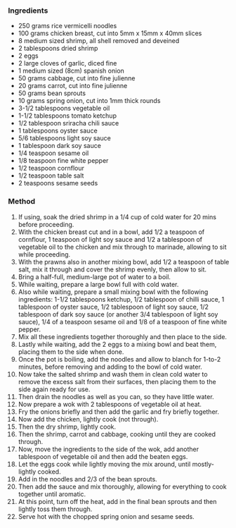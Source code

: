 ### Ingredients

* 250 grams rice vermicelli noodles
* 100 grams chicken breast, cut into 5mm x 15mm x 40mm slices
* 8 medium sized shrimp, all shell removed and deveined
* 2 tablespoons dried shrimp
* 2 eggs
* 2 large cloves of garlic, diced fine
* 1 medium sized (8cm) spanish onion
* 50 grams cabbage, cut into fine julienne
* 20 grams carrot, cut into fine julienne
* 50 grams bean sprouts
* 10 grams spring onion, cut into 1mm thick rounds
* 3-1/2 tablespoons vegetable oil
* 1-1/2 tablespoons tomato ketchup
* 1/2 tablespoon sriracha chili sauce
* 1 tablespoons oyster sauce
* 5/6 tablespoons light soy sauce
* 1 tablespoon dark soy sauce
* 1/4 teaspoon sesame oil
* 1/8 teaspoon fine white pepper
* 1/2 teaspoon cornflour
* 1/2 teaspoon table salt
* 2 teaspoons sesame seeds


### Method

1. If using, soak the dried shrimp in a 1/4 cup of cold water for 20 mins before proceeding.
1. With the chicken breast cut and in a bowl, add 1/2 a teaspoon of cornflour, 1 teaspoon of light soy sauce and 1/2 a tablespoon of vegetable oil to the chicken and mix through to marinade, allowing to sit while proceeding.
1. With the prawns also in another mixing bowl, add 1/2 a teaspoon of table salt, mix it through and cover the shrimp evenly, then allow to sit.
1. Bring a half-full, medium-large pot of water to a boil.
1. While waiting, prepare a large bowl full with cold water.
1. Also while waiting, prepare a small mixing bowl with the following ingredients: 1-1/2 tablespoons ketchup, 1/2 tablespoon of chilli sauce, 1 tablespoon of oyster sauce, 1/2 tablespoon of light soy sauce, 1/2 tablespoon of dark soy sauce (or another 3/4 tablespoon of light soy sauce), 1/4 of a teaspoon sesame oil and 1/8 of a teaspoon of fine white pepper.
1. Mix all these ingredients together thoroughly and then place to the side.
1. Lastly while waiting, add the 2 eggs to a mixing bowl and beat them, placing them to the side when done.
1. Once the pot is boiling, add the noodles and allow to blanch for 1-to-2 minutes, before removing and adding to the bowl of cold water.
1. Now take the salted shrimp and wash them in clean cold water to remove the excess salt from their surfaces, then placing them to the side again ready for use.
1. Then drain the noodles as well as you can, so they have little water.
1. Now prepare a wok with 2 tablespoons of vegetable oil at heat.
1. Fry the onions briefly and then add the garlic and fry briefly together.
1. Now add the chicken, lightly cook (not through).
1. Then the dry shrimp, lightly cook.
1. Then the shrimp, carrot and cabbage, cooking until they are cooked through.
1. Now, move the ingredients to the side of the wok, add another tablespoon of vegetable oil and then add the beaten eggs.
1. Let the eggs cook while lightly moving the mix around, until mostly-lightly cooked.
1. Add in the noodles and 2/3 of the bean sprouts.
1. Then add the sauce and mix thoroughly, allowing for everything to cook together until aromatic.
1. At this point, turn off the heat, add in the final bean sprouts and then lightly toss them through.
1. Serve hot with the chopped spring onion and sesame seeds.
